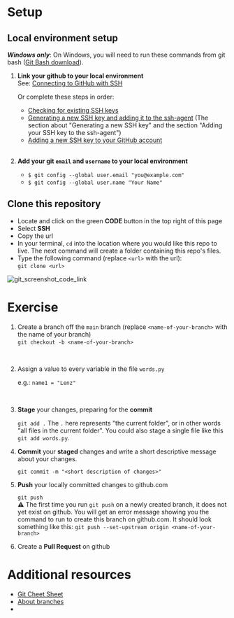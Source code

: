 # Setup

## Local environment setup 
***Windows only***: 
On Windows, you will need to run these commands from git bash ([Git Bash download](https://git-scm.com/downloads)).


1. **Link your github to your local environment**  
  See: [Connecting to GitHub with SSH](https://docs.github.com/en/authentication/connecting-to-github-with-ssh)

    Or complete these steps in order:  
    - [Checking for existing SSH keys](https://docs.github.com/en/authentication/connecting-to-github-with-ssh/checking-for-existing-ssh-keys)  
    - [Generating a new SSH key and adding it to the ssh-agent](https://docs.github.com/en/authentication/connecting-to-github-with-ssh/generating-a-new-ssh-key-and-adding-it-to-the-ssh-agent)   (The section about "Generating a new SSH key" and the section "Adding your SSH key to the ssh-agent")
    - [Adding a new SSH key to your GitHub account](https://docs.github.com/en/authentication/connecting-to-github-with-ssh/adding-a-new-ssh-key-to-your-github-account)  
    <br>  


2. **Add your git `email` and `username` to your local environment**  
    - `$ git config --global user.email "you@example.com"`  
    - `$ git config --global user.name "Your Name"`  


## Clone this repository 

  - Locate and click on the green **CODE** button in the top right of this page 
  - Select **SSH**
  - Copy the url 
  - In your terminal, `cd` into the location where you would like this repo to live. The next command will create a folder containing this repo's files. 
  - Type the following command (replace `<url>` with the url):   
  ```git clone <url>```

![git_screenshot_code_link](https://user-images.githubusercontent.com/34327253/149275115-b26a213a-2efe-4165-a8f1-1392b60d9f5f.png)

# Exercise 

1. Create a branch off the `main` branch  (replace `<name-of-your-branch>` with the name of your branch)  
  ```git checkout -b <name-of-your-branch>```
  <br>
  
2. Assign a value to every variable in the file `words.py`

   e.g.: `name1 = "Lenz"`  
<br>

3. **Stage** your changes, preparing for the **commit**  

   ```git add .``` The `.` here represents "the current folder", or in other words "all files in the current folder". You could also stage a single file 
   like this `git add words.py`. 
   
 4. **Commit** your **staged** changes and write a short descriptive message about your changes.  
 
     ```git commit -m "<short description of changes>"```
   
 5. **Push** your locally committed changes to github.com  
  
     ```git push```  
     ⚠️ The first time you run `git push` on a newly created branch, it does not yet exist on github. You will get an error message showing you the command to run to create this branch on github.com. It should look something like this: ```git push --set-upstream origin <name-of-your-branch>```  
   
 6. Create a **Pull Request** on github
 
   
   


# Additional resources
- [Git Cheet Sheet](https://education.github.com/git-cheat-sheet-education.pdf)
- [About branches](https://docs.github.com/en/pull-requests/collaborating-with-pull-requests/proposing-changes-to-your-work-with-pull-requests/about-branches)
- 

